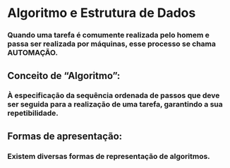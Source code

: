 # Algoritmo e Estrutura de Dados
### Quando uma tarefa é comumente realizada pelo homem e passa ser realizada por máquinas, esse processo se chama AUTOMAÇÃO.
## Conceito de “Algoritmo”:
### À especificação da sequência ordenada de passos que deve ser seguida para a realização de uma tarefa, garantindo a sua repetibilidade.
## Formas de apresentação:
### Existem diversas formas de representação de algoritmos.
